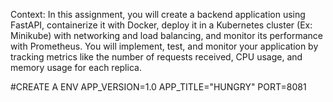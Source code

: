Context: 
In this assignment, you will create a backend application using FastAPI, containerize it with Docker, deploy it in a Kubernetes cluster (Ex: Minikube) with networking and load balancing, and monitor its performance with Prometheus. You will implement, test, and monitor your application by tracking metrics like the number of requests received, CPU usage, and memory usage for each replica. 

#CREATE A ENV 
APP_VERSION=1.0
APP_TITLE="HUNGRY"
PORT=8081
